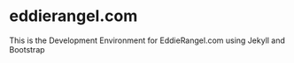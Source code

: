 eddierangel.com
===============

This is the Development Environment for EddieRangel.com using Jekyll and Bootstrap